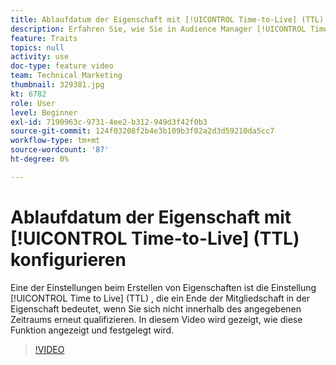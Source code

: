 ```yaml
---
title: Ablaufdatum der Eigenschaft mit [!UICONTROL Time-to-Live] (TTL) konfigurieren
description: Erfahren Sie, wie Sie in Audience Manager [!UICONTROL Time to Live] (TTL) finden und festlegen. Verwenden Sie diese Einstellung, wenn Sie Eigenschaften erstellen, wodurch ein Ablaufdatum für die Mitgliedschaft in der Eigenschaft festgelegt wird, wenn sich ein Benutzer nicht innerhalb des angegebenen Zeitraums erneut qualifiziert.
feature: Traits
topics: null
activity: use
doc-type: feature video
team: Technical Marketing
thumbnail: 329381.jpg
kt: 6782
role: User
level: Beginner
exl-id: 7190963c-9731-4ee2-b312-949d3f42f0b3
source-git-commit: 124f03208f2b4e3b109b3f02a2d3d59210da5cc7
workflow-type: tm+mt
source-wordcount: '87'
ht-degree: 0%

---
```


# Ablaufdatum der Eigenschaft mit [!UICONTROL Time-to-Live] (TTL) konfigurieren

Eine der Einstellungen beim Erstellen von Eigenschaften ist die Einstellung [!UICONTROL Time to Live] (TTL) , die ein Ende der Mitgliedschaft in der Eigenschaft bedeutet, wenn Sie sich nicht innerhalb des angegebenen Zeitraums erneut qualifizieren. In diesem Video wird gezeigt, wie diese Funktion angezeigt und festgelegt wird.

>[!VIDEO](https://video.tv.adobe.com/v/329381/?quality=12&learn=on)
